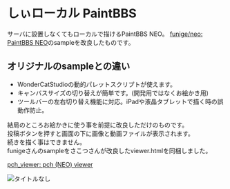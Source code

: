 # しぃローカル PaintBBS
サーバに設置しなくてもローカルで描けるPaintBBS NEO。
[funige/neo: PaintBBS NEO](https://github.com/funige/neo/)のsampleを改良したものです。
## オリジナルのsampleとの違い
- WonderCatStudioの動的パレットスクリプトが使えます。
- キャンバスサイズの切り替えが簡単です。(開発用ではなくお絵かき用)
- ツールバーの左右切り替え機能に対応。iPadや液晶タブレットで描く時の誤動作防止。

結局のところお絵かきに使う事を前提に改良しただけのものです。  
投稿ボタンを押すと画面の下に画像と動画ファイルが表示されます。  
続きを描く事はできません。  
funigeさんのsampleをさこつさんが改良したviewer.htmlを同梱しました。

[pch_viewer: pch (NEO) viewer](https://github.com/sakots/pch_viewer)

![タイトルなし](https://user-images.githubusercontent.com/44894014/94016635-509e9980-fde9-11ea-94ea-f6658bb32f0b.png)
